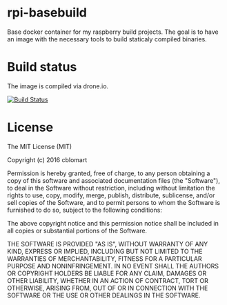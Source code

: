 # rpi-basebuild

Base docker container for my raspberry build projects.
The goal is to have an image with the necessary tools to build staticaly compiled binaries.

# Build status

The image is compiled via drone.io.

[![Build Status](https://drone.blomart.net/api/badges/cblomart/rpi-basebuild/status.svg)](https://drone.blomart.net/cblomart/rpi-basebuild)

# License

The MIT License (MIT)

Copyright (c) 2016 cblomart

Permission is hereby granted, free of charge, to any person obtaining a copy of this software and associated documentation files (the "Software"), to deal in the Software without restriction, including without limitation the rights to use, copy, modify, merge, publish, distribute, sublicense, and/or sell copies of the Software, and to permit persons to whom the Software is furnished to do so, subject to the following conditions:

The above copyright notice and this permission notice shall be included in all copies or substantial portions of the Software.

THE SOFTWARE IS PROVIDED "AS IS", WITHOUT WARRANTY OF ANY KIND, EXPRESS OR IMPLIED, INCLUDING BUT NOT LIMITED TO THE WARRANTIES OF MERCHANTABILITY, FITNESS FOR A PARTICULAR PURPOSE AND NONINFRINGEMENT. IN NO EVENT SHALL THE AUTHORS OR COPYRIGHT HOLDERS BE LIABLE FOR ANY CLAIM, DAMAGES OR OTHER LIABILITY, WHETHER IN AN ACTION OF CONTRACT, TORT OR OTHERWISE, ARISING FROM, OUT OF OR IN CONNECTION WITH THE SOFTWARE OR THE USE OR OTHER DEALINGS IN THE SOFTWARE.

